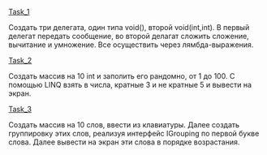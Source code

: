 [Task_1](https://github.com/nomadpyn/CSharp_Lessons/tree/master/11.%20Lambda%20%26%20LINQ/Task_1)

 Создать три делегата, один типа void(), второй void(int,int). В первый делегат передать сообщение, во второй делагат сложить сложение, вычитание и умножение. Все осуществить через лямбда-выражения.

[Task_2](https://github.com/nomadpyn/CSharp_Lessons/tree/master/11.%20Lambda%20%26%20LINQ/Task_2)

 Создать массив на 10 int и заполить его рандомно, от 1 до 100. С помощью LINQ взять в числа, кратные 3 и не кратные 5 и вывести на экран.
 
[Task_3](https://github.com/nomadpyn/CSharp_Lessons/tree/master/11.%20Lambda%20%26%20LINQ/Task_3)

 Создать массив на 10 слов, ввести из клавиатуры. Далее создать группировку этих слов, реализуя интерфейс IGrouping по первой букве слова. Далее вывести на экран эти слова в порядке возрастания.